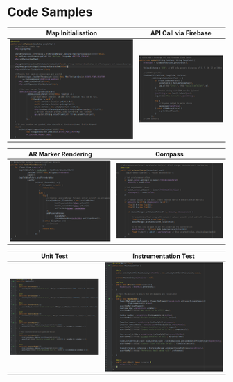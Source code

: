 # Code Samples

Map Initialisation        | API Call via Firebase 
:-------------------------:|:-------------------------:
![alt text](https://github.com/NiallS4/av8-Flight-Tracker/blob/master/code/code_sample_images/map_code_sample.png?raw=true "Map Sample Code")  |  ![alt text](https://github.com/NiallS4/av8-Flight-Tracker/blob/master/code/code_sample_images/api_code_sample.png?raw=true "API Call via Firebase Sample Code")

AR Marker Rendering        | Compass 
:-------------------------:|:-------------------------:
![alt text](https://github.com/NiallS4/av8-Flight-Tracker/blob/master/code/code_sample_images/ar_code_sample.png?raw=true "AR Marker Rendering Sample Code")  |  ![alt text](https://github.com/NiallS4/av8-Flight-Tracker/blob/master/code/code_sample_images/compass_code_sample.png?raw=true "Compass Sample Code")

Unit Test                  | Instrumentation Test
:-------------------------:|:-------------------------:
![alt text](https://github.com/NiallS4/av8-Flight-Tracker/blob/master/code/code_sample_images/unit_test_sample.png?raw=true "Sample Unit Test")  |  ![alt text](https://github.com/NiallS4/av8-Flight-Tracker/blob/master/code/code_sample_images/instrumentation_test_sample.png?raw=true "Sample Instrumentation Test")